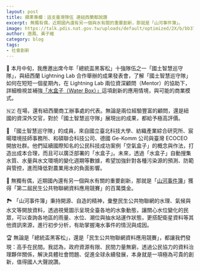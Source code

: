 ```yaml
---
layout: post
title: 蘋果專欄：這支臺灣隊伍 連紐西蘭都說讚
excerpt: 無獨有偶，近期國內還有另一個與水有關的重要創新，那就是「山河事件簿」。
image: https://talk.pdis.nat.gov.tw/uploads/default/optimized/2X/b/bb375b329c3db06919d997e90a9b437dc6a683c2_2_1380x776.jpeg
author: 唐鳳、黃子維
category: blog
tags:
- 社會創新
---
```


🏡 本月中旬，我應邀出席今年「總統盃黑客松」十強隊伍之一「國土智慧巡守隊」，與紐西蘭 Lightning Lab 合作舉辦的成果發表會，了解「國土智慧巡守隊」如何在短短一個星期內，在 Lightning Lab 兩位資深顧問（Mentor）的協助下，詳細檢視並補強[「水盒子（Water Box）」](https://issuu.com/pdis.tw/docs/friday_wrap-up_presentation_-_water_box)這項創新的應用情境，與可能的商業模式。

🇳🇿 在場，還有紐西蘭商工辦事處的代表。無論是兩位經驗豐富的顧問，還是紐國的資深外交官，對於「國土智慧巡守隊」展現出的成果，都給予極高評價。

🌾 「國土智慧巡守隊」的成員，來自國立臺北科技大學、紡織產業綜合研究所、宸暘環境技師事務所、和碩聯合科技公司、德國 Ge-Komm 公司與臺灣 ECOCEO 開放社群。他們延續國際知名的公民科技成功案例「空氣盒子」的概念與作法，打造出成本合理，而且可以廣泛部署的「水盒子」。未來，透過「水盒子」自動搜集水質、水量與水文環境的變化週期等數據，希望加強針對各種污染源的預測、防範與管控，進而降低對農業用水的負面影響。

💯 無獨有偶，近期國內還有另一個與水有關的重要創新，那就是「[山河事件簿](https://riverlog.lass-net.org/)」獲得「第二屆民生公共物聯網資料應用競賽」的百萬獎金。

🏞️ 「山河事件簿」秉持開源、自造的精神，彙整民生公共物聯網的水理、氣候與水文等開放資料，透過視覺圖示呈現全臺各地的水象動態，讓關心水位變化的民眾，可以查詢各地區的雨量、水位、潮位與抽水站運作狀態，更搭配衛星資料等其他資訊來源，進行初步分析，有助掌握淹水事件的情況與成因。

🏆 無論是「總統盃黑客松」，還是「民生公共物聯網資料應用競賽」，都讓我們發現：高手在民間。我認為，政府資源有限、民間力量無窮，透過公民協力的資料治理夥伴關係，解決具體社會問題、促進全球永續發展，本身就是一項極為可貴的創新，值得國人大聲說讚。
